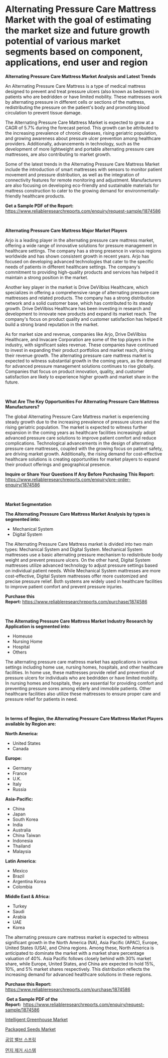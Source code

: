 <p><h1>Alternating Pressure Care Mattress Market with the goal of estimating the market size and future growth potential of various market segments based on component, applications, end user and region</h1></p><p><strong>Alternating Pressure Care Mattress Market Analysis and Latest Trends</strong></p>
<p><p>An Alternating Pressure Care Mattress is a type of medical mattress designed to prevent and treat pressure ulcers (also known as bedsores) in patients who are bedridden or have limited mobility. These mattresses work by alternating pressure in different cells or sections of the mattress, redistributing the pressure on the patient's body and promoting blood circulation to prevent tissue damage.</p><p>The Alternating Pressure Care Mattress Market is expected to grow at a CAGR of 5.7% during the forecast period. This growth can be attributed to the increasing prevalence of chronic diseases, rising geriatric population, and growing awareness about pressure ulcer prevention among healthcare providers. Additionally, advancements in technology, such as the development of more lightweight and portable alternating pressure care mattresses, are also contributing to market growth.</p><p>Some of the latest trends in the Alternating Pressure Care Mattress Market include the introduction of smart mattresses with sensors to monitor patient movement and pressure distribution, as well as the integration of connectivity features for remote monitoring and adjustment. Manufacturers are also focusing on developing eco-friendly and sustainable materials for mattress construction to cater to the growing demand for environmentally-friendly healthcare products.</p></p>
<p><strong>Get a Sample PDF of the Report:&nbsp;</strong> <a href="https://www.reliableresearchreports.com/enquiry/request-sample/1874586">https://www.reliableresearchreports.com/enquiry/request-sample/1874586</a></p>
<p>&nbsp;</p>
<p><strong>Alternating Pressure Care Mattress Major Market Players</strong></p>
<p><p>Arjo is a leading player in the alternating pressure care mattress market, offering a wide range of innovative solutions for pressure management in healthcare settings. The company has a strong presence in various regions worldwide and has shown consistent growth in recent years. Arjo has focused on developing advanced technologies that cater to the specific needs of patients in different healthcare settings. The company's commitment to providing high-quality products and services has helped it maintain a strong position in the market.</p><p>Another key player in the market is Drive DeVilbiss Healthcare, which specializes in offering a comprehensive range of alternating pressure care mattresses and related products. The company has a strong distribution network and a solid customer base, which has contributed to its steady growth. Drive DeVilbiss Healthcare has been investing in research and development to innovate new products and expand its market reach. The company's focus on product quality and customer satisfaction has helped it build a strong brand reputation in the market.</p><p>As for market size and revenue, companies like Arjo, Drive DeVilbiss Healthcare, and Invacare Corporation are some of the top players in the industry, with significant sales revenue. These companies have continued to invest in expanding their product portfolios and market reach, driving their revenue growth. The alternating pressure care mattress market is expected to witness substantial growth in the coming years, as the demand for advanced pressure management solutions continues to rise globally. Companies that focus on product innovation, quality, and customer satisfaction are likely to experience higher growth and market share in the future.</p></p>
<p>&nbsp;</p>
<p><strong>What Are The Key Opportunities For Alternating Pressure Care Mattress Manufacturers?</strong></p>
<p><p>The global Alternating Pressure Care Mattress market is experiencing steady growth due to the increasing prevalence of pressure ulcers and the rising geriatric population. The market is expected to witness further expansion in the coming years as healthcare facilities increasingly adopt advanced pressure care solutions to improve patient comfort and reduce complications. Technological advancements in the design of alternating pressure care mattresses, coupled with the growing focus on patient safety, are driving market growth. Additionally, the rising demand for cost-effective healthcare solutions is creating opportunities for market players to expand their product offerings and geographical presence.</p></p>
<p><strong>Inquire or Share Your Questions If Any Before Purchasing This Report:</strong> <a href="https://www.reliableresearchreports.com/enquiry/pre-order-enquiry/1874586">https://www.reliableresearchreports.com/enquiry/pre-order-enquiry/1874586</a></p>
<p>&nbsp;</p>
<p><strong>Market Segmentation</strong></p>
<p><strong>The Alternating Pressure Care Mattress Market Analysis by types is segmented into:</strong></p>
<p><ul><li>Mechanical System</li><li>Digital System</li></ul></p>
<p><p>The Alternating Pressure Care Mattress market is divided into two main types: Mechanical System and Digital System. Mechanical System mattresses use a basic alternating pressure mechanism to redistribute body weight and prevent pressure ulcers. On the other hand, Digital System mattresses utilize advanced technology to adjust pressure settings based on individual patient needs. While Mechanical System mattresses are more cost-effective, Digital System mattresses offer more customized and precise pressure relief. Both systems are widely used in healthcare facilities to improve patient comfort and prevent pressure injuries.</p></p>
<p><strong>Purchase this Report:&nbsp;</strong><a href="https://www.reliableresearchreports.com/purchase/1874586">https://www.reliableresearchreports.com/purchase/1874586</a></p>
<p>&nbsp;</p>
<p><strong>The Alternating Pressure Care Mattress Market Industry Research by Application is segmented into:</strong></p>
<p><ul><li>Homeuse</li><li>Nursing Home</li><li>Hospital</li><li>Others</li></ul></p>
<p><p>The alternating pressure care mattress market has applications in various settings including home use, nursing homes, hospitals, and other healthcare facilities. In home use, these mattresses provide relief and prevention of pressure ulcers for individuals who are bedridden or have limited mobility. In nursing homes and hospitals, they are essential for providing comfort and preventing pressure sores among elderly and immobile patients. Other healthcare facilities also utilize these mattresses to ensure proper care and pressure relief for patients in need.</p></p>
<p>&nbsp;</p>
<p><strong>In terms of Region, the Alternating Pressure Care Mattress Market Players available by Region are:</strong></p>
<p>
    <p> <strong> North America: </strong>
        <ul>
            <li>United States</li>
            <li>Canada</li>
        </ul>
        </p> 
    <p> <strong> Europe: </strong>
        <ul>
            <li>Germany</li>
            <li>France</li>
            <li>U.K.</li>
            <li>Italy</li>
            <li>Russia</li>
        </ul>
        </p> 
    <p> <strong> Asia-Pacific: </strong>
        <ul>
            <li>China</li>
            <li>Japan</li>
            <li>South Korea</li>
            <li>India</li>
            <li>Australia</li>
            <li>China Taiwan</li>
            <li>Indonesia</li>
            <li>Thailand</li>
            <li>Malaysia</li>
        </ul>
        </p> 
    <p> <strong> Latin America: </strong>
        <ul>
            <li>Mexico</li>
            <li>Brazil</li>
            <li>Argentina Korea</li>
            <li>Colombia</li>
        </ul>
        </p> 
    <p> <strong> Middle East & Africa: </strong>
        <ul>
            <li>Turkey</li>
            <li>Saudi</li>
            <li>Arabia</li>
            <li>UAE</li>
            <li>Korea</li>
        </ul>
    </p>
    </p>
<p><p>The alternating pressure care mattress market is expected to witness significant growth in the North America (NA), Asia Pacific (APAC), Europe, United States (USA), and China regions. Among these, North America is anticipated to dominate the market with a market share percentage valuation of 40%. Asia Pacific follows closely behind with 30% market share, while Europe, United States, and China are expected to hold 15%, 10%, and 5% market shares respectively. This distribution reflects the increasing demand for advanced healthcare solutions in these regions.</p></p>
<p><strong>Purchase this Report: </strong><a href="https://www.reliableresearchreports.com/purchase/1874586">https://www.reliableresearchreports.com/purchase/1874586</a></p>
<p>&nbsp;<strong>Get a Sample PDF of the Report:&nbsp;&nbsp;</strong><a href="https://www.reliableresearchreports.com/enquiry/request-sample/1874586">https://www.reliableresearchreports.com/enquiry/request-sample/1874586</a></p>
<p><strong></strong></p>
<p><p><a href="https://issuu.com/reportprime-2/docs/intelligent-greenhouse-market-size-2030.pptx">Intelligent Greenhouse Market</a></p><p><a href="https://issuu.com/reportprime-2/docs/packaged-seeds-market-size-2030.pptx">Packaged Seeds Market</a></p><p><a href="https://github.com/PercyHagernes9778/Market-Research-Report-List-1/blob/main/57568007538.md">공압 밸브 스프링</a></p><p><a href="https://github.com/rsg307664904/Market-Research-Report-List-1/blob/main/28835157537.md">먼지 제거 시스템</a></p></p>